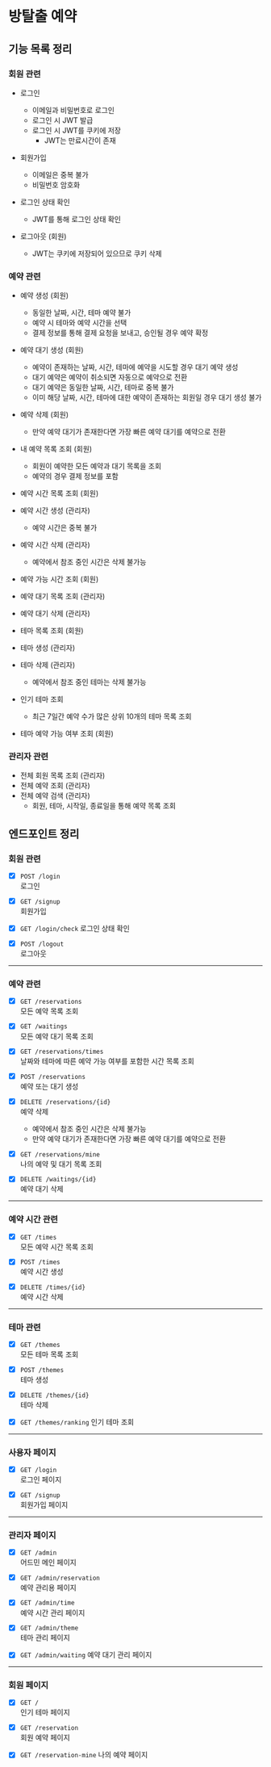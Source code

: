 # 방탈출 예약

## 기능 목록 정리

### 회원 관련

- 로그인
    - 이메일과 비밀번호로 로그인
    - 로그인 시 JWT 발급
    - 로그인 시 JWT를 쿠키에 저장
        - JWT는 만료시간이 존재

- 회원가입
    - 이메일은 중복 불가
    - 비밀번호 암호화

- 로그인 상태 확인
    - JWT를 통해 로그인 상태 확인

- 로그아웃 (회원)
    - JWT는 쿠키에 저장되어 있으므로 쿠키 삭제

### 예약 관련

- 예약 생성 (회원)
    - 동일한 날짜, 시간, 테마 예약 불가
    - 예약 시 테마와 예약 시간을 선택
    - 결제 정보를 통해 결제 요청을 보내고, 승인될 경우 예약 확정

- 예약 대기 생성 (회원)
    - 예약이 존재하는 날짜, 시간, 테마에 예약을 시도할 경우 대기 예약 생성
    - 대기 예약은 예약이 취소되면 자동으로 예약으로 전환
    - 대기 예약은 동일한 날짜, 시간, 테마로 중복 불가
    - 이미 해당 날짜, 시간, 테마에 대한 예약이 존재하는 회원일 경우 대기 생성 불가

- 예약 삭제 (회원)
    - 만약 예약 대기가 존재한다면 가장 빠른 예약 대기를 예약으로 전환

- 내 예약 목록 조회 (회원)
    - 회원이 예약한 모든 예약과 대기 목록을 조회
    - 예약의 경우 결제 정보를 포함

- 예약 시간 목록 조회 (회원)

- 예약 시간 생성 (관리자)
    - 예약 시간은 중복 불가

- 예약 시간 삭제 (관리자)
    - 예약에서 참조 중인 시간은 삭제 불가능

- 예약 가능 시간 조회 (회원)

- 예약 대기 목록 조회 (관리자)

- 예약 대기 삭제 (관리자)

- 테마 목록 조회 (회원)

- 테마 생성 (관리자)

- 테마 삭제 (관리자)
    - 예약에서 참조 중인 테마는 삭제 불가능

- 인기 테마 조회
    - 최근 7일간 예약 수가 많은 상위 10개의 테마 목록 조회

- 테마 예약 가능 여부 조회 (회원)

### 관리자 관련

- 전체 회원 목록 조회 (관리자)
- 전체 예약 조회 (관리자)
- 전체 예약 검색 (관리자)
    - 회원, 테마, 시작일, 종료일을 통해 예약 목록 조회

## 엔드포인트 정리

### 회원 관련

- [x] `POST /login`  
  로그인


- [x] `GET /signup`  
  회원가입


- [x] `GET /login/check`
  로그인 상태 확인


- [x] `POST /logout`  
  로그아웃

---

### 예약 관련

- [x] `GET /reservations`  
  모든 예약 목록 조회

- [x] `GET /waitings`  
  모든 예약 대기 목록 조회

- [x] `GET /reservations/times`  
  날짜와 테마에 따른 예약 가능 여부를 포함한 시간 목록 조회


- [x] `POST /reservations`  
  예약 또는 대기 생성


- [x] `DELETE /reservations/{id}`  
  예약 삭제
    - 예약에서 참조 중인 시간은 삭제 불가능
    - 만약 예약 대기가 존재한다면 가장 빠른 예약 대기를 예약으로 전환


- [x] `GET /reservations/mine`  
  나의 예약 및 대기 목록 조회


- [x] `DELETE /waitings/{id}`  
  예약 대기 삭제

---

### 예약 시간 관련

- [x] `GET /times`  
  모든 예약 시간 목록 조회


- [x] `POST /times`  
  예약 시간 생성


- [x] `DELETE /times/{id}`  
  예약 시간 삭제

---

### 테마 관련

- [x] `GET /themes`  
  모든 테마 목록 조회


- [x] `POST /themes`  
  테마 생성


- [x] `DELETE /themes/{id}`  
  테마 삭제


- [x] `GET /themes/ranking`
  인기 테마 조회

  
---

### 사용자 페이지

- [x] `GET /login`  
  로그인 페이지


- [x] `GET /signup`  
  회원가입 페이지

---

### 관리자 페이지

- [x] `GET /admin`  
  어드민 메인 페이지


- [x] `GET /admin/reservation`  
  예약 관리용 페이지


- [x] `GET /admin/time`  
  예약 시간 관리 페이지


- [x] `GET /admin/theme`  
  테마 관리 페이지


- [x] `GET /admin/waiting`
  예약 대기 관리 페이지

---

### 회원 페이지

- [x] `GET /`  
  인기 테마 페이지


- [x] `GET /reservation`  
  회원 예약 페이지


- [x] `GET /reservation-mine`
  나의 예약 페이지
